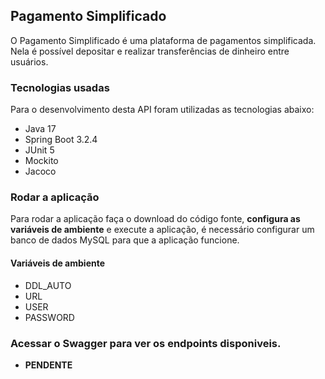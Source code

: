 ## Pagamento Simplificado

O Pagamento Simplificado é uma plataforma de pagamentos simplificada. Nela é possível depositar e realizar transferências de dinheiro entre usuários.

### Tecnologias usadas

Para o desenvolvimento desta API foram utilizadas as tecnologias abaixo: 

- Java 17
- Spring Boot 3.2.4
- JUnit 5
- Mockito
- Jacoco

### Rodar a aplicação

Para rodar a aplicação faça o download do código fonte, **configura as variáveis de ambiente** e execute a aplicação, é necessário configurar um banco de dados MySQL para que a aplicação funcione.

#### Variáveis de ambiente

- DDL_AUTO
- URL
- USER
- PASSWORD

### Acessar o Swagger para ver os endpoints disponiveis.

- **PENDENTE**
